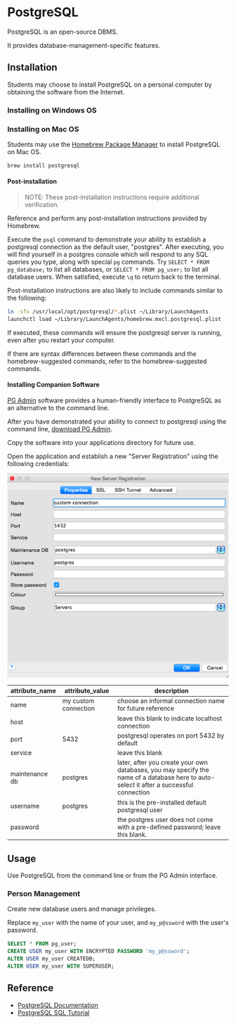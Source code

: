 # PostgreSQL

PostgreSQL is an open-source DBMS.

It provides database-management-specific features.

## Installation

Students may choose to install PostgreSQL on a personal computer by obtaining the software from the Internet.

### Installing on Windows OS

### Installing on Mac OS

Students may use the [Homebrew Package Manager](homebrew-package-manager.md) to install PostgreSQL on Mac OS.

```` sh
brew install postgresql
````

#### Post-installation

> NOTE: These post-installation instructions require additional verification.

Reference and perform any post-installation instructions provided by Homebrew.

Execute the `psql` command
 to demonstrate your ability to establish a postgresql connection
 as the default user, "postgres". After executing, you will find yourself in a postgres console which will respond to any SQL queries you type, along with special `pg` commands. Try `SELECT * FROM pg_database;` to list all databases, or `SELECT * FROM pg_user;` to list all database users. When satisfied, execute `\q` to return back to the  terminal.

Post-installation instructions are also likely to include commands similar to the following:

```` sh
ln -sfv /usr/local/opt/postgresql/*.plist ~/Library/LaunchAgents
launchctl load ~/Library/LaunchAgents/homebrew.mxcl.postgresql.plist
````

If executed, these commands will ensure the postgresql server is running, even after you restart your computer.

If there are syntax differences between these commands and the homebrew-suggested commands, refer to the homebrew-suggested commands.

#### Installing Companion Software

[PG Admin](http://www.pgadmin.org/) software provides
 a human-friendly interface to PostgreSQL as an alternative to the command line.

After you have demonstrated your ability to connect to postgresql using the command line, [download PG Admin](http://www.pgadmin.org/download/).

Copy the software into your applications directory for future use.

Open the application and establish a new "Server Registration" using the following credentials:

![a screenshot depicting pg admin connection info form](/resources/images/pgadmin-root-connection-info.png)

attribute_name | attribute_value | description
--- | --- | ---
name | my custom connection | choose an informal connection name for future reference
host |  | leave this blank to indicate localhost connection
port | 5432 | postgresql operates on port 5432 by default
service | | leave this blank
maintenance db | postgres | later, after you create your own databases, you may specify the name of a database here to auto-select it after a successful connection
username | postgres | this is the pre-installed default postgresql user
password | | the postgres user does not come with a pre-defined password; leave this blank.

## Usage

Use PostgreSQL from the command line or from the PG Admin interface.

### Person Management

Create new database users and manage privileges.

Replace `my_user` with the name of your user, and `my_p@ssword` with the user's password.

```` sql
SELECT * FROM pg_user;
CREATE USER my_user WITH ENCRYPTED PASSWORD 'my_p@ssword';
ALTER USER my_user CREATEDB;
ALTER USER my_user WITH SUPERUSER;
````

## Reference

+ [PostgreSQL Documentation](http://www.postgresql.org/docs/9.1/static/sql.html)
+ [PostgreSQL SQL Tutorial](http://www.postgresql.org/docs/9.1/static/tutorial-sql.html)
